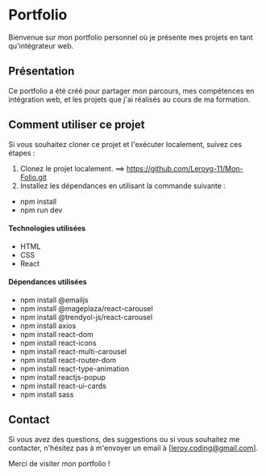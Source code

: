 # Portfolio

Bienvenue sur mon portfolio personnel où je présente mes projets en tant qu'intégrateur web.

## Présentation

Ce portfolio a été créé pour partager mon parcours, mes compétences en intégration web, et les projets que j'ai réalisés au cours de ma formation.

## Comment utiliser ce projet

Si vous souhaitez cloner ce projet et l'exécuter localement, suivez ces étapes :

1. Clonez le projet localement. ==> https://github.com/Leroyg-11/Mon-Folio.git
2. Installez les dépendances en utilisant la commande suivante :

- npm install
- npm run dev

#### Technologies utilisées

- HTML
- CSS
- React

#### Dépendances utilisées

- npm install @emailjs
- npm install @mageplaza/react-carousel
- npm install @trendyol-js/react-carousel
- npm install axios
- npm install react-dom
- npm install react-icons
- npm install react-multi-carousel
- npm install react-router-dom
- npm install react-type-animation
- npm install reactjs-popup
- npm install react-ui-cards
- npm install sass

## Contact

Si vous avez des questions, des suggestions ou si vous souhaitez me contacter, n'hésitez pas à m'envoyer un email à [leroy.coding@gmail.com].

Merci de visiter mon portfolio !
